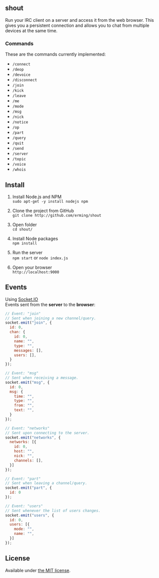 ## shout
Run your IRC client on a server and access it from the web browser. This gives you a persistent connection and allows you to chat from multiple devices at the same time.

### Commands
These are the commands currently implemented:
- `/connect`
- `/deop`
- `/devoice`
- `/disconnect`
- `/join`
- `/kick`
- `/leave`
- `/me`
- `/mode`
- `/msg`
- `/nick`
- `/notice`
- `/op`
- `/part`
- `/query`
- `/quit`
- `/send`
- `/server`
- `/topic`
- `/voice`
- `/whois`

## Install

1. Install Node.js and NPM  
`sudo apt-get -y install nodejs npm`

2. Clone the project from GitHub  
`git clone http://github.com/erming/shout`

3. Open folder  
`cd shout/`

4. Install Node packages  
`npm install`

5. Run the server  
`npm start` or `node index.js`

6. Open your browser  
`http://localhost:9000`

## Events
Using [Socket.IO](http://socket.io/)  
Events sent from the __server__ to the __browser__:
```javascript
// Event: "join"
// Sent when joining a new channel/query.
socket.emit("join", {
  id: 0,
  chan: {
    id: 0,
    name: "",
    type: "",
    messages: [],
    users: [],
  }
});

// Event: "msg"
// Sent when receiving a message.
socket.emit("msg", {
  id: 0,
  msg: {
    time: "",
    type: "",
    from: "",
    text: "",
  }
});

// Event: "networks"
// Sent upon connecting to the server.
socket.emit("networks", {
  networks: [{
    id: 0,
    host: "",
    nick: "",
    channels: [],
  }]
});

// Event: "part"
// Sent when leaving a channel/query.
socket.emit("part", {
  id: 0
});

// Event: "users"
// Sent whenever the list of users changes.
socket.emit("users", {
  id: 0,
  users: [{
    mode: "",
    name: "",
  }]
});
```

## License

Available under [the MIT license](http://mths.be/mit).
